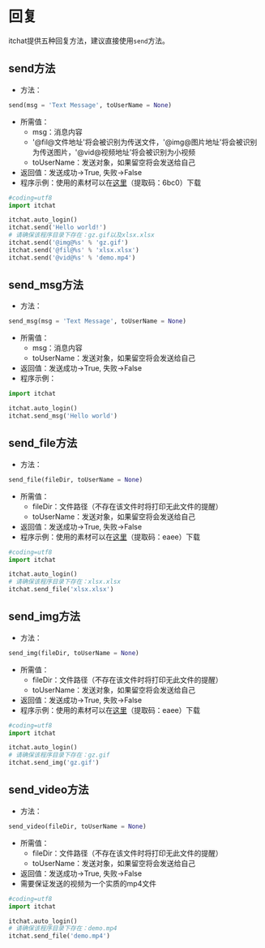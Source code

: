 # 回复

itchat提供五种回复方法，建议直接使用`send`方法。

## send方法
* 方法：
```python
send(msg = 'Text Message', toUserName = None)
```
* 所需值：
    * msg：消息内容
    * '@fil@文件地址'将会被识别为传送文件，'@img@图片地址'将会被识别为传送图片，'@vid@视频地址'将会被识别为小视频
    * toUserName：发送对象，如果留空将会发送给自己
* 返回值：发送成功->True, 失败->False
* 程序示例：使用的素材可以在[这里](https://yunpan.cn/OcqZm3RJ9fxWdz)（提取码：6bc0）下载

```python
#coding=utf8
import itchat

itchat.auto_login()
itchat.send('Hello world!')
# 请确保该程序目录下存在：gz.gif以及xlsx.xlsx
itchat.send('@img@%s' % 'gz.gif')
itchat.send('@fil@%s' % 'xlsx.xlsx')
itchat.send('@vid@%s' % 'demo.mp4')
```

## send_msg方法
* 方法：
```python
send_msg(msg = 'Text Message', toUserName = None)
```
* 所需值：
    * msg：消息内容
    * toUserName：发送对象，如果留空将会发送给自己
* 返回值：发送成功->True, 失败->False
* 程序示例：

```python
import itchat

itchat.auto_login()
itchat.send_msg('Hello world')
```

## send_file方法
* 方法：
```python
send_file(fileDir, toUserName = None)
```
* 所需值：
    * fileDir：文件路径（不存在该文件时将打印无此文件的提醒）
    * toUserName：发送对象，如果留空将会发送给自己
* 返回值：发送成功->True, 失败->False
* 程序示例：使用的素材可以在[这里](https://yunpan.cn/OcqZm3RJ9fxWdz)（提取码：eaee）下载

```python
#coding=utf8
import itchat

itchat.auto_login()
# 请确保该程序目录下存在：xlsx.xlsx
itchat.send_file('xlsx.xlsx')
```

## send_img方法
* 方法：
```python
send_img(fileDir, toUserName = None)
```
* 所需值：
    * fileDir：文件路径（不存在该文件时将打印无此文件的提醒）
    * toUserName：发送对象，如果留空将会发送给自己
* 返回值：发送成功->True, 失败->False
* 程序示例：使用的素材可以在[这里](https://yunpan.cn/OcqZm3RJ9fxWdz)（提取码：eaee）下载

```python
#coding=utf8
import itchat

itchat.auto_login()
# 请确保该程序目录下存在：gz.gif
itchat.send_img('gz.gif')
```

## send_video方法
* 方法：
```python
send_video(fileDir, toUserName = None)
```
* 所需值：
    * fileDir：文件路径（不存在该文件时将打印无此文件的提醒）
    * toUserName：发送对象，如果留空将会发送给自己
* 返回值：发送成功->True, 失败->False
* 需要保证发送的视频为一个实质的mp4文件

```python
#coding=utf8
import itchat

itchat.auto_login()
# 请确保该程序目录下存在：demo.mp4
itchat.send_file('demo.mp4')
```
